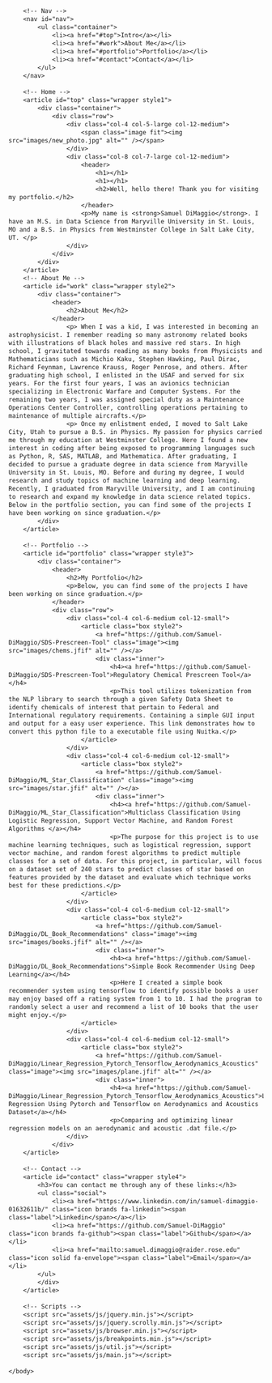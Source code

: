 <!DOCTYPE HTML>

<html>
	<head>
		<title>My Portfolio</title>
		<meta charset="utf-8" />
		<meta name="viewport" content="width=device-width, initial-scale=1, user-scalable=no" />
		<link rel="stylesheet" href="assets/css/main.css" />
	</head>
	<body class="is-preload">

		<!-- Nav -->
		<nav id="nav">
			<ul class="container">
				<li><a href="#top">Intro</a></li>
				<li><a href="#work">About Me</a></li>
				<li><a href="#portfolio">Portfolio</a></li>
				<li><a href="#contact">Contact</a></li>
			</ul>
		</nav>

		<!-- Home -->
		<article id="top" class="wrapper style1">
			<div class="container">
				<div class="row">
					<div class="col-4 col-5-large col-12-medium">
						<span class="image fit"><img src="images/new_photo.jpg" alt="" /></span>
					</div>
					<div class="col-8 col-7-large col-12-medium">
						<header>
							<h1></h1>
							<h1></h1>
							<h2>Well, hello there! Thank you for visiting my portfolio.</h2>
						</header>
						<p>My name is <strong>Samuel DiMaggio</strong>. I have an M.S. in Data Science from Maryville University in St. Louis, MO and a B.S. in Physics from Westminster College in Salt Lake City, UT. </p>
					</div>
				</div>
			</div>
		</article>
		<!-- About Me -->
		<article id="work" class="wrapper style2">
			<div class="container">
				<header>
					<h2>About Me</h2>
				</header>
					<p> When I was a kid, I was interested in becoming an astrophysicist. I remember reading so many astronomy related books with illustrations of black holes and massive red stars. In high school, I gravitated towards reading as many books from Physicists and Mathematicians such as Michio Kaku, Stephen Hawking, Paul Dirac, Richard Feynman, Lawrence Krauss, Roger Penrose, and others. After graduating high school, I enlisted in the USAF and served for six years. For the first four years, I was an avionics technician specializing in Electronic Warfare and Computer Systems. For the remaining two years, I was assigned special duty as a Maintenance Operations Center Controller, controlling operations pertaining to maintenance of multiple aircrafts.</p>
					<p> Once my enlistment ended, I moved to Salt Lake City, Utah to pursue a B.S. in Physics. My passion for physics carried me through my education at Westminster College. Here I found a new interest in coding after being exposed to programming languages such as Python, R, SAS, MATLAB, and Mathematica. After graduating, I decided to pursue a graduate degree in data science from Maryville University in St. Louis, MO. Before and during my degree, I would research and study topics of machine learning and deep learning. Recently, I graduated from Maryville University, and I am continuing to research and expand my knowledge in data science related topics. Below in the portfolio section, you can find some of the projects I have been working on since graduation.</p>
			</div>
		</article>

		<!-- Portfolio -->
		<article id="portfolio" class="wrapper style3">
			<div class="container">
				<header>
					<h2>My Portfolio</h2>
					<p>Below, you can find some of the projects I have been working on since graduation.</p>
				</header>
				<div class="row">
					<div class="col-4 col-6-medium col-12-small">
						<article class="box style2">
							<a href="https://github.com/Samuel-DiMaggio/SDS-Prescreen-Tool" class="image"><img src="images/chems.jfif" alt="" /></a>
							<div class="inner">
								<h4><a href="https://github.com/Samuel-DiMaggio/SDS-Prescreen-Tool">Regulatory Chemical Prescreen Tool</a></h4>
								<p>This tool utilizes tokenization from the NLP library to search through a given Safety Data Sheet to identify chemicals of interest that pertain to Federal and International regulatory requirements. Containing a simple GUI input and output for a easy user experience. This link demonstrates how to convert this python file to a executable file using Nuitka.</p>
						</article>
					</div>
					<div class="col-4 col-6-medium col-12-small">
						<article class="box style2">
							<a href="https://github.com/Samuel-DiMaggio/ML_Star_Classification" class="image"><img src="images/star.jfif" alt="" /></a>
							<div class="inner">
								<h4><a href="https://github.com/Samuel-DiMaggio/ML_Star_Classification">Multiclass Classification Using Logistic Regression, Support Vector Machine, and Random Forest Algorithms </a></h4>
								<p>The purpose for this project is to use machine learning techniques, such as logistical regression, support vector machine, and random forest algorithms to predict multiple classes for a set of data. For this project, in particular, will focus on a dataset set of 240 stars to predict classes of star based on features provided by the dataset and evaluate which technique works best for these predictions.</p>
						</article>
					</div>
					<div class="col-4 col-6-medium col-12-small">
						<article class="box style2">
							<a href="https://github.com/Samuel-DiMaggio/DL_Book_Recommendations" class="image"><img src="images/books.jfif" alt="" /></a>
							<div class="inner">
								<h4><a href="https://github.com/Samuel-DiMaggio/DL_Book_Recommendations">Simple Book Recommender Using Deep Learning</a></h4>
								<p>Here I created a simple book recommender system using tensorflow to identify possible books a user may enjoy based off a rating system from 1 to 10. I had the program to randomly select a user and recommend a list of 10 books that the user might enjoy.</p>
						</article>
					</div>
					<div class="col-4 col-6-medium col-12-small">
						<article class="box style2">
							<a href="https://github.com/Samuel-DiMaggio/Linear_Regression_Pytorch_Tensorflow_Aerodynamics_Acoustics" class="image"><img src="images/plane.jfif" alt="" /></a>
							<div class="inner">
								<h4><a href="https://github.com/Samuel-DiMaggio/Linear_Regression_Pytorch_Tensorflow_Aerodynamics_Acoustics">Linear Regression Using Pytorch and Tensorflow on Aerodynamics and Acoustics Dataset</a></h4>
								<p>Comparing and optimizing linear regression models on an aerodynamic and acoustic .dat file.</p>
					</div>
				</div>
		</article>

		<!-- Contact -->
		<article id="contact" class="wrapper style4">
			<h3>You can contact me through any of these links:</h3>
			<ul class="social">
				<li><a href="https://www.linkedin.com/in/samuel-dimaggio-01632611b/" class="icon brands fa-linkedin"><span class="label">Linkedin</span></a></li>
				<li><a href="https://github.com/Samuel-DiMaggio" class="icon brands fa-github"><span class="label">Github</span></a></li>
				<li><a href="mailto:samuel.dimaggio@raider.rose.edu" class="icon solid fa-envelope"><span class="label">Email</span></a></li>
			</ul>
			</div>
		</article>

		<!-- Scripts -->
		<script src="assets/js/jquery.min.js"></script>
		<script src="assets/js/jquery.scrolly.min.js"></script>
		<script src="assets/js/browser.min.js"></script>
		<script src="assets/js/breakpoints.min.js"></script>
		<script src="assets/js/util.js"></script>
		<script src="assets/js/main.js"></script>

	</body>
</html>
